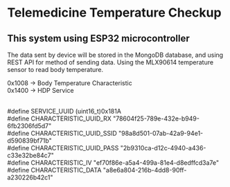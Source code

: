 # Telemedicine Temperature Checkup
## This system using ESP32 microcontroller

The data sent by device will be stored in the MongoDB database, and using REST API for method of sending data. Using the MLX90614 temperature sensor to read body temperature. 

0x1008 -> Body Temperature Characteristic <br />
0x1400 -> HDP Service <br /><br />

#define SERVICE_UUID (uint16_t)0x181A <br />
#define CHARACTERISTIC_UUID_RX "78604f25-789e-432e-b949-6fb2306fd5d7" <br />
#define CHARACTERISTIC_UUID_SSID "98a8d501-07ab-42a9-94e1-d590839bf71b" <br />
#define CHARACTERISTIC_UUID_PASS "2b9310ca-d12c-4940-a436-c33e32be84c7" <br />
#define CHARACTERISTIC_IV "ef70f86e-a5a4-499a-81e4-d8edffcd3a7e" <br />
#define CHARACTERISTIC_DATA "a8e6a804-216b-4dd8-90ff-a230226b42c1" <br />
